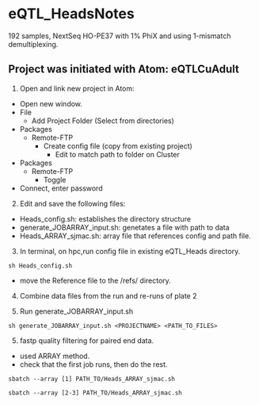 # eQTL_HeadsNotes

192 samples, NextSeq HO-PE37 with 1% PhiX and using 1-mismatch demultiplexing.

## Project was initiated with Atom: eQTLCuAdult

1. Open and link new project in Atom:
  * Open new window.
  * File
    * Add Project Folder (Select from directories)
  * Packages
    * Remote-FTP
      * Create config file (copy from existing project)
        * Edit to match path to folder on Cluster
  * Packages
    * Remote-FTP
      * Toggle
  * Connect, enter password

2. Edit and save the following files:
  * Heads_config.sh: establishes the directory structure
  * generate_JOBARRAY_input.sh: genetates a file with path to data
  * Heads_ARRAY_sjmac.sh: array file that references config and path file.

3. In terminal, on hpc,run config file in existing eQTL_Heads directory.

```
sh Heads_config.sh
```
  * move the Reference file to the /refs/ directory.
  
4. Combine data files from the run and re-runs of plate 2



4. Run generate_JOBARRAY_input.sh

```
sh generate_JOBARRAY_input.sh <PROJECTNAME> <PATH_TO_FILES>
```

5. fastp quality filtering for paired end data.
 * used ARRAY method.
 * check that the first job runs, then do the rest.
 
```
sbatch --array [1] PATH_TO/Heads_ARRAY_sjmac.sh

sbatch --array [2-3] PATH_TO/Heads_ARRAY_sjmac.sh
```


